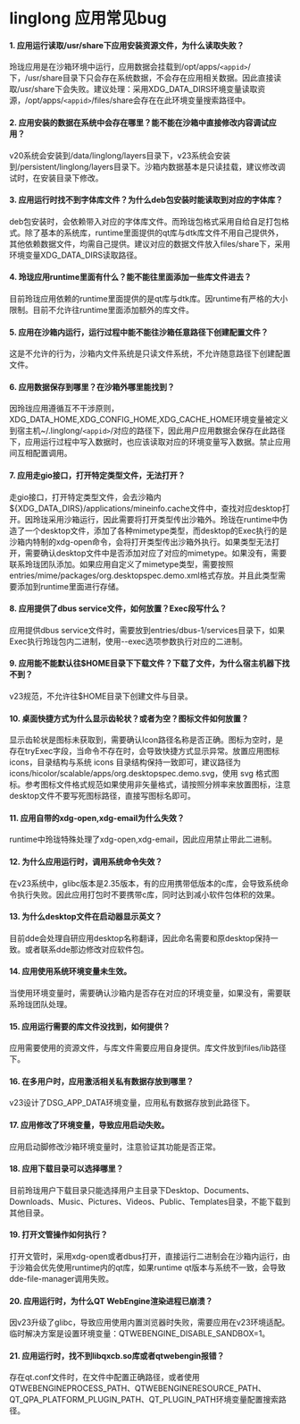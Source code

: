 # linglong 应用常见bug

#### 1. 应用运行读取/usr/share下应用安装资源文件，为什么读取失败？

玲珑应用是在沙箱环境中运行，应用数据会挂载到/opt/apps/`<appid>`/下，/usr/share目录下只会存在系统数据，不会存在应用相关数据。因此直接读取/usr/share下会失败。建议处理：采用XDG_DATA_DIRS环境变量读取资源，/opt/apps/`<appid>`/files/share会存在在此环境变量搜索路径中。

#### 2. 应用安装的数据在系统中会存在哪里？能不能在沙箱中直接修改内容调试应用？

v20系统会安装到/data/linglong/layers目录下，v23系统会安装到/persistent/linglong/layers目录下。沙箱内数据基本是只读挂载，建议修改调试时，在安装目录下修改。

#### 3. 应用运行时找不到字体库文件？为什么deb包安装时能读取到对应的字体库？

deb包安装时，会依赖带入对应的字体库文件。而玲珑包格式采用自给自足打包格式。除了基本的系统库，runtime里面提供的qt库与dtk库文件不用自己提供外，其他依赖数据文件，均需自己提供。建议对应的数据文件放入files/share下，采用环境变量XDG_DATA_DIRS读取路径。

#### 4. 玲珑应用runtime里面有什么？能不能往里面添加一些库文件进去？

目前玲珑应用依赖的runtime里面提供的是qt库与dtk库。因runtime有严格的大小限制。目前不允许往runtime里面添加额外的库文件。

#### 5. 应用在沙箱内运行，运行过程中能不能往沙箱任意路径下创建配置文件？

这是不允许的行为，沙箱内文件系统是只读文件系统，不允许随意路径下创建配置文件。

#### 6. 应用数据保存到哪里？在沙箱外哪里能找到？

因玲珑应用遵循互不干涉原则，XDG_DATA_HOME,XDG_CONFIG_HOME,XDG_CACHE_HOME环境变量被定义到宿主机~/.linglong/`<appid>`/对应的路径下，因此用户应用数据会保存在此路径下，应用运行过程中写入数据时，也应该读取对应的环境变量写入数据。禁止应用间互相配置调用。

#### 7. 应用走gio接口，打开特定类型文件，无法打开？

走gio接口，打开特定类型文件，会去沙箱内${XDG_DATA_DIRS}/applications/mineinfo.cache文件中，查找对应desktop打开。因玲珑采用沙箱运行，因此需要将打开类型传出沙箱外。玲珑在runtime中伪造了一个desktop文件，添加了各种mimetype类型，而desktop的Exec执行的是沙箱内特制的xdg-open命令，会将打开类型传出沙箱外执行。如果类型无法打开，需要确认desktop文件中是否添加对应了对应的mimetype。如果没有，需要联系玲珑团队添加。如果应用自定义了mimetype类型，需要按照entries/mime/packages/org.desktopspec.demo.xml格式存放。并且此类型需要添加到runtime里面进行存储。

#### 8. 应用提供了dbus service文件，如何放置？Exec段写什么？

应用提供dbus service文件时，需要放到entries/dbus-1/services目录下，如果Exec执行玲珑包内二进制，使用--exec选项参数执行对应的二进制。

#### 9. 应用能不能默认往$HOME目录下下载文件？下载了文件，为什么宿主机器下找不到？

v23规范，不允许往$HOME目录下创建文件与目录。

#### 10. 桌面快捷方式为什么显示齿轮状？或者为空？图标文件如何放置？

显示齿轮状是图标未获取到，需要确认Icon路径名称是否正确。图标为空时，是存在tryExec字段，当命令不存在时，会导致快捷方式显示异常。放置应用图标 icons，目录结构与系统 icons 目录结构保持一致即可，建议路径为 icons/hicolor/scalable/apps/org.desktopspec.demo.svg，使用 svg 格式图标。参考图标文件格式规范如果使用非矢量格式，请按照分辨率来放置图标，注意desktop文件不要写死图标路径，直接写图标名即可。

#### 11. 应用自带的xdg-open,xdg-email为什么失效？

runtime中玲珑特殊处理了xdg-open,xdg-email，因此应用禁止带此二进制。

#### 12. 为什么应用运行时，调用系统命令失效？

在v23系统中，glibc版本是2.35版本，有的应用携带低版本的c库，会导致系统命令执行失败。因此应用打包时不要携带c库，同时达到减小软件包体积的效果。

#### 13. 为什么desktop文件在启动器显示英文？

目前dde会处理自研应用desktop名称翻译，因此命名需要和原desktop保持一致。或者联系dde那边修改对应软件包。

#### 14. 应用使用系统环境变量未生效。

当使用环境变量时，需要确认沙箱内是否存在对应的环境变量，如果没有，需要联系玲珑团队处理。

#### 15. 应用运行需要的库文件没找到，如何提供？

应用需要使用的资源文件，与库文件需要应用自身提供。库文件放到files/lib路径下。

#### 16. 在多用户时，应用激活相关私有数据存放到哪里？

v23设计了DSG_APP_DATA环境变量，应用私有数据存放到此路径下。

#### 17. 应用修改了环境变量，导致应用启动失败。

应用启动脚修改沙箱环境变量时，注意验证其功能是否正常。

#### 18. 应用下载目录可以选择哪里？

目前玲珑用户下载目录只能选择用户主目录下Desktop、Documents、Downloads、Music、Pictures、Videos、Public、Templates目录，不能下载到其他目录。

#### 19. 打开文管操作如何执行？

打开文管时，采用xdg-open或者dbus打开，直接运行二进制会在沙箱内运行，由于沙箱会优先使用runtime内的qt库，如果runtime qt版本与系统不一致，会导致dde-file-manager调用失败。

#### 20. 应用运行时，为什么QT WebEngine渲染进程已崩溃？

因v23升级了glibc，导致应用使用内置浏览器时失败，需要应用在v23环境适配。临时解决方案是设置环境变量：QTWEBENGINE_DISABLE_SANDBOX=1。
#### 21. 应用运行时，找不到libqxcb.so库或者qtwebengin报错？
存在qt.conf文件时，在文件中配置正确路径，或者使用QTWEBENGINEPROCESS_PATH、QTWEBENGINERESOURCE_PATH、QT_QPA_PLATFORM_PLUGIN_PATH、QT_PLUGIN_PATH环境变量配置搜索路径。